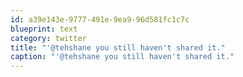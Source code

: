 ```yaml
---
id: a39e143e-9777-491e-9ea9-96d581fc1c7c
blueprint: text
category: twitter
title: "'@tehshane you still haven't shared it."
caption: "'@tehshane you still haven't shared it."
---
```

